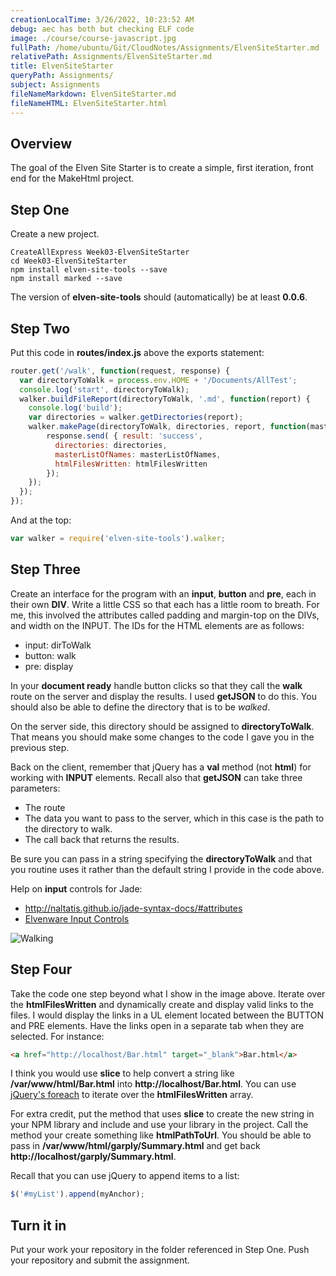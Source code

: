 ```yaml
---
creationLocalTime: 3/26/2022, 10:23:52 AM
debug: aec has both but checking ELF code
image: ./course/course-javascript.jpg
fullPath: /home/ubuntu/Git/CloudNotes/Assignments/ElvenSiteStarter.md
relativePath: Assignments/ElvenSiteStarter.md
title: ElvenSiteStarter
queryPath: Assignments/
subject: Assignments
fileNameMarkdown: ElvenSiteStarter.md
fileNameHTML: ElvenSiteStarter.html
---
```



<!-- toc -->
<!-- tocstop -->

## Overview

The goal of the Elven Site Starter is to create a simple, first iteration, front end for the MakeHtml project.

## Step One

Create a new project.

```
CreateAllExpress Week03-ElvenSiteStarter
cd Week03-ElvenSiteStarter
npm install elven-site-tools --save
npm install marked --save
```

The version of **elven-site-tools** should (automatically) be at least **0.0.6**.

## Step Two

Put this code in **routes/index.js** above the exports statement:

```javascript
router.get('/walk', function(request, response) {
  var directoryToWalk = process.env.HOME + '/Documents/AllTest';
  console.log('start', directoryToWalk);
  walker.buildFileReport(directoryToWalk, '.md', function(report) {
    console.log('build');
    var directories = walker.getDirectories(report);
    walker.makePage(directoryToWalk, directories, report, function(masterListOfNames, htmlFilesWritten) {
        response.send( { result: 'success',
          directories: directories,
          masterListOfNames: masterListOfNames,
          htmlFilesWritten: htmlFilesWritten
        });
    });
  });
});
```

And at the top:

```javascript
var walker = require('elven-site-tools').walker;
```

## Step Three

Create an interface for the program with an **input**, **button** and **pre**, each in their own **DIV**. Write a little CSS so that each has a little room to breath. For me, this involved the attributes called padding and margin-top on the DIVs, and width on the INPUT. The IDs for the HTML elements are as follows:

- input: dirToWalk
- button: walk
- pre: display

In your **document ready** handle button clicks so that they call the **walk** route on the server and display the results. I used **getJSON** to do this.  You should also be able to define the directory that is to be *walked*.

On the server side, this directory should be assigned to **directoryToWalk**. That means you should make some changes to the code I gave you in the previous step.

Back on the client, remember that jQuery has a **val** method (not **html**) for working with **INPUT** elements. Recall also that **getJSON** can take three parameters:

- The route
- The data you want to pass to the server, which in this case is the path to the directory to walk.
- The call back that returns the results.

Be sure you can pass in a string specifying the **directoryToWalk** and that you routine uses it rather than the default string I provide in the code above.

Help on **input** controls for Jade:

- <http://naltatis.github.io/jade-syntax-docs/#attributes>
- [Elvenware Input Controls][elfinput]

![Walking](https://s3.amazonaws.com/bucket01.elvenware.com/images/elven-site-starter-01.png)

[elfinput]: http://www.elvenware.com/charlie/development/web/JavaScript/NodeJade.html#input-controls

## Step Four

Take the code one step beyond what I show in the image above. Iterate over the **htmlFilesWritten** and dynamically create and display valid links to the files. I would display the links in a UL element located between the BUTTON and PRE elements. Have the links open in a separate tab when they are selected. For instance:

```HTML
<a href="http://localhost/Bar.html" target="_blank">Bar.html</a>
```

I think you would use **slice** to help convert a string like **/var/www/html/Bar.html** into **http://localhost/Bar.html**. You can use [jQuery's foreach](http://api.jquery.com/jquery.each/) to iterate over the **htmlFilesWritten** array.

For extra credit, put the method that uses **slice** to create the new string in your NPM library and include and use your library in the project. Call the method your create something like **htmlPathToUrl**. You should be able to pass in **/var/www/html/garply/Summary.html** and get back **http://localhost/garply/Summary.html**.

Recall that you can use jQuery to append items to a list:

```javascript
$('#myList').append(myAnchor);
```

## Turn it in

Put your work your repository in the folder referenced in Step One. Push your repository and submit the assignment.

